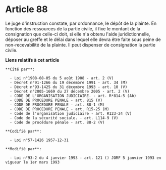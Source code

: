 # Article 88

Le juge d'instruction constate, par ordonnance, le dépôt de la plainte. En fonction des ressources de la partie civile, il
fixe le montant de la consignation que celle-ci doit, si elle n'a obtenu l'aide juridictionnelle, déposer au greffe et le
délai dans lequel elle devra être faite sous peine de non-recevabilité de la plainte. Il peut dispenser de consignation la
partie civile.

**Liens relatifs à cet article**

	**Cité par**:

	  - Loi n°1908-08-05 du 5 août 1908 - art. 2 (V)
	  - Décret n°91-1266 du 19 décembre 1991 - art. 34 (M)
	  - Décret n°93-1425 du 31 décembre 1993 - art. 10 (V)
	  - Décret n°2005-1669 du 27 décembre 2005 - art. 2 (V)
	  - CODE DE L'ORGANISATION JUDICIAIRE. - art. R*814-5 (Ab)
	  - CODE DE PROCEDURE PENALE - art. 815 (V)
	  - CODE DE PROCEDURE PENALE - art. 88-1 (M)
	  - CODE DE PROCEDURE PENALE - art. R15-25 (M)
	  - Code de l'organisation judiciaire - art. R123-24 (V)
	  - Code de la sécurité sociale. - art. L114-9 (V)
	  - Code de procédure pénale - art. 88-2 (V)

	**Codifié par**:

	  - Loi n°57-1426 1957-12-31

	**Modifié par**:

	  - Loi n°93-2 du 4 janvier 1993 - art. 121 () JORF 5 janvier 1993 en vigueur le 1er mars 1993

